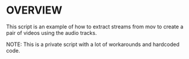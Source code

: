 OVERVIEW
========

This script is an example of how to extract streams from mov to create a pair of videos using the audio tracks.

NOTE: This is a private script with a lot of workarounds and hardcoded code. 
